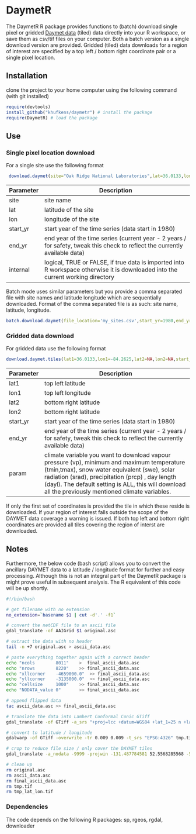 # DaymetR

The DaymetR R package provides functions to (batch) download single pixel or gridded [Daymet data](http://daymet.ornl.gov/) (tiled) data directly into your R workspace, or save them as csv/tif files on your computer. Both a batch version as a single download version are provided. Gridded (tiled) data downloads for a region of interest are specified by a top left / bottom right coordinate pair or a single pixel location.

## Installation

clone the project to your home computer using the following command (with git installed)

```R
require(devtools)
install_github("khufkens/daymetr") # install the package
require(DaymetR) # load the package
```

## Use

### Single pixel location download

For a single site use the following format

```R
 download.daymet(site="Oak Ridge National Laboratories",lat=36.0133,lon=-84.2625,start_yr=1980,end_yr=2010,internal=TRUE)
```

Parameter     | Description                      
------------- | ------------------------------ 	
site	      | site name
lat           | latitude of the site
lon           | longitude of the site
start_yr      | start year of the time series (data start in 1980)
end_yr        | end year of the time series (current year - 2 years / for safety, tweak this check to reflect the currently available data)
internal      | logical, TRUE or FALSE, if true data is imported into R workspace otherwise it is downloaded into the current working directory

Batch mode uses similar parameters but you provide a comma separated file with site names and latitude longitude which are sequentially downloaded. Format of the comma separated file is as such: site name, latitude, longitude.

```R
batch.download.daymet(file_location='my_sites.csv',start_yr=1980,end_yr=2010,internal=TRUE)
```

### Gridded data download

For gridded data use the following format

```R
download.daymet.tiles(lat1=36.0133,lon1=-84.2625,lat2=NA,lon2=NA,start_yr=1980,end_yr=2012,param="ALL")
```

Parameter     | Description                      
------------- | ------------------------------ 	
lat1	      | top left latitude
lon1          | top left longitude
lat2          | bottom right latitude
lon2	      | bottom right latitude
start_yr      | start year of the time series (data start in 1980)
end_yr        | end year of the time series (current year - 2 years / for safety, tweak this check to reflect the currently available data)
param         | climate variable you want to download vapour pressure (vp), minimum and maximum temperature (tmin,tmax), snow water equivalent (swe), solar radiation (srad), precipitation (prcp) , day length (dayl). The default setting is ALL, this will download all the previously mentioned climate variables.

If only the first set of coordinates is provided the tile in which these reside is downloaded. If your region of interest falls outside the scope of the DAYMET data coverage a warning is issued. If both top left and bottom right coordinates are provided all tiles covering the region of interst are downloaded.

## Notes

Furthermore, the below code (bash script) allows you to convert the ancillary DAYMET data to a latitude / longitude format for further and easy processing. Although this is not an integral part of the DaymetR package is might prove useful in subsequent analysis. The R equivalent of this code will be up shortly.

```bash
#!/bin/bash

# get filename with no extension
no_extension=`basename $1 | cut -d'.' -f1`

# convert the netCDF file to an ascii file
gdal_translate -of AAIGrid $1 original.asc

# extract the data with no header
tail -n +7 original.asc > ascii_data.asc

# paste everything together again with a correct header
echo "ncols        8011" 	>  final_ascii_data.asc
echo "nrows        8220"	>> final_ascii_data.asc
echo "xllcorner    -4659000.0" 	>> final_ascii_data.asc
echo "yllcorner    -3135000.0" 	>> final_ascii_data.asc
echo "cellsize     1000" 	>> final_ascii_data.asc
echo "NODATA_value 0"    	>> final_ascii_data.asc

# append flipped data
tac ascii_data.asc >> final_ascii_data.asc

# translate the data into Lambert Conformal Conic GTiff
gdal_translate -of GTiff -a_srs "+proj=lcc +datum=WGS84 +lat_1=25 n +lat_2=60n +lat_0=42.5n +lon_0=100w" final_ascii_data.asc tmp.tif

# convert to latitude / longitude
gdalwarp -of GTiff -overwrite -tr 0.009 0.009 -t_srs "EPSG:4326" tmp.tif tmp_lat_lon.tif

# crop to reduce file size / only cover the DAYMET tiles
gdal_translate -a_nodata -9999 -projwin -131.487784581 52.5568285568 -51.8801911189 13.9151864748 tmp_lat_lon.tif $no_extension.tif

# clean up
rm original.asc
rm ascii_data.asc
rm final_ascii_data.asc
rm tmp.tif
rm tmp_lat_lon.tif
```

### Dependencies

The code depends on the following R packages: sp, rgeos, rgdal, downloader
